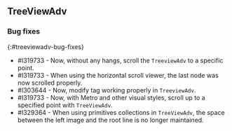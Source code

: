 ## TreeViewAdv

### Bug fixes
{:#treeviewadv-bug-fixes}

* \#I319733 - Now, without any hangs, scroll the `TreeviewAdv` to a specific point.
* \#I319733 - When using the horizontal scroll viewer, the last node was now scrolled properly.
* \#I303644 - Now, modify tag working properly in `TreeviewAdv`.
* \#I319733 - Now, with Metro and other visual styles, scroll up to a specified point with `TreeViewAdv`.
* \#I329364 - When using primitives collections in `TreeViewAdv`, the space between the left image and the root line is no longer maintained. 